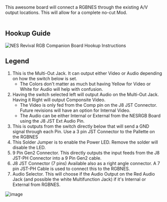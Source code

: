 This awesome board will connect a RGBNES through the existing A/V output locations.  This will allow for a complete no-cut Mod. <Br> <Br>

## Hookup Guide <Br>
![NES Revival RGB Companion Board Hookup Instructions](https://user-images.githubusercontent.com/70423454/226400323-90d30994-2164-44d4-bc20-58dbcec399f6.jpg)
    
## Legend   <Br>

1. This is the Multi-Out Jack.  It can output either Video or Audio depending on how the switch below is set. <Br>
    - The Colors don't matter as much but having Yellow for Video or White for Audio will help with confusion. <Br>
2. Having the switch selected left will output Audio on the Multi-Out Jack.  Having it Right will output Componsite Video. <Br>
    -  The Video is only fed from the Comp pin on the J8 JST Connector.  Future revisions will have an option for Internal Video. <Br>
    -  The Audio can be either Internal or External from the NESRGB Board using the J8 JST Ext Audio Pin. <Br>
3. This is outputs from the switch directly below that will send a GND signal through each Pin.  Use a 3 pin JST Connector to the Pallette on the RGBNES <Br>
4. This Solder Jumper is to enable the Power LED.  Remove the solder will disable the LED. <Br>
5. 9 Pin Gen2 Connector.  This directly outputs the input feeds from the J8 JST-PH Connector into a 9 Pin Gen2 cable. <Br>
6. J8 JST Connector (7 pins)  Available also as a right angle connector.  A 7 pin JST-PH Cable is used to connect this to the RGBNES. <Br>
7. Audio Selector.  This will choose if the Audio Output on the Red Audio Jack (and possible the white Multifunction Jack) if it's Internal or External from RGBNES. <Br>

![image](https://user-images.githubusercontent.com/70423454/224856717-d65e3400-75ba-40ff-89c2-01595c33869c.png)
